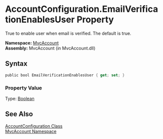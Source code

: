 AccountConfiguration.EmailVerificationEnablesUser Property
==========================================================
True to enable user when email is verified. The default is true.

**Namespace:** [MvcAccount][1]  
**Assembly:** MvcAccount (in MvcAccount.dll)

Syntax
------

```csharp
public bool EmailVerificationEnablesUser { get; set; }
```

### Property Value
Type: [Boolean][2]

See Also
--------
[AccountConfiguration Class][3]  
[MvcAccount Namespace][1]  

[1]: ../README.md
[2]: http://msdn2.microsoft.com/en-us/library/a28wyd50
[3]: README.md